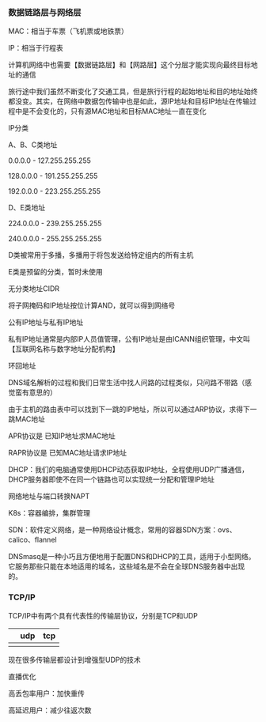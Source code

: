 



### 数据链路层与网络层



MAC：相当于车票（飞机票或地铁票）

IP：相当于行程表



计算机网络中也需要【数据链路层】和【网路层】这个分层才能实现向最终目标地址的通信

旅行途中我们虽然不断变化了交通工具，但是旅行行程的起始地址和目的地址始终都没变。其实，在网络中数据包传输中也是如此，源IP地址和目标IP地址在传输过程中是不会变化的，只有源MAC地址和目标MAC地址一直在变化



IP分类

A、B、C类地址

0.0.0.0 - 127.255.255.255

128.0.0.0 - 191.255.255.255

192.0.0.0 - 223.255.255.255



D、E类地址

224.0.0.0 - 239.255.255.255

240.0.0.0 - 255.255.255.255



D类被常用于多播，多播用于将包发送给特定组内的所有主机

E类是预留的分类，暂时未使用



无分类地址CIDR

将子网掩码和IP地址按位计算AND，就可以得到网络号



公有IP地址与私有IP地址

私有IP地址通常是内部IP人员值管理，公有IP地址是由ICANN组织管理，中文叫【互联网名称与数字地址分配机构】



环回地址



DNS域名解析的过程和我们日常生活中找人问路的过程类似，只问路不带路（感觉蛮有意思的）



由于主机的路由表中可以找到下一跳的IP地址，所以可以通过ARP协议，求得下一跳MAC地址

APR协议是    已知IP地址求MAC地址

RAPR协议是  已知MAC地址请求IP地址



DHCP：我们的电脑通常使用DHCP动态获取IP地址，全程使用UDP广播通信，DHCP服务器即使不在同一个链路也可以实现统一分配和管理IP地址

网络地址与端口转换NAPT



K8s：容器编排，集群管理

SDN：软件定义网络，是一种网络设计概念，常用的容器SDN方案：ovs、calico、flannel

DNSmasq是一种小巧且方便地用于配置DNS和DHCP的工具，适用于小型网络。它服务那些只能在本地适用的域名，这些域名是不会在全球DNS服务器中出现的。





### TCP/IP 

TCP/IP中有两个具有代表性的传输层协议，分别是TCP和UDP

|      | udp  | tcp  |
| ---- | ---- | ---- |
|      |      |      |





现在很多传输层都设计到增强型UDP的技术

直播优化

高丢包率用户：加快重传

高延迟用户：减少往返次数